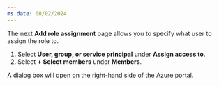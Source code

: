 ```yaml
---
ms.date: 08/02/2024
---
```

The next **Add role assignment** page allows you to specify what user to assign the role to.

1. Select **User, group, or service principal** under **Assign access to**.
1. Select **+ Select members** under **Members**.

A dialog box will open on the right-hand side of the Azure portal.

